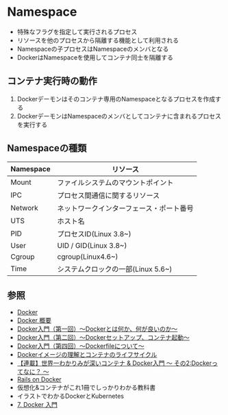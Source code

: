 # Namespace
- 特殊なフラグを指定して実行されるプロセス
- リソースを他のプロセスから隔離する機能として利用される
- Namespaceの子プロセスはNamespaceのメンバとなる
- DockerはNamespaceを使用してコンテナ同士を隔離する

## コンテナ実行時の動作
1. Dockerデーモンはそのコンテナ専用のNamespaceとなるプロセスを作成する
2. DockerデーモンはNamespaceのメンバとしてコンテナに含まれるプロセスを実行する

## Namespaceの種類

| Namespace | リソース                                 |
| -         | -                                        |
| Mount     | ファイルシステムのマウントポイント       |
| IPC       | プロセス間通信に関するリソース           |
| Network   | ネットワークインターフェース・ポート番号 |
| UTS       | ホスト名                                 |
| PID       | プロセスID(Linux 3.8~)                   |
| User      | UID / GID(Linux 3.8~)                     |
| Cgroup    | cgroup(Linux4.6~)                        |
| Time      | システムクロックの一部(Linux 5.6~)       |

## 参照
- [Docker](https://www.docker.com/)
- [Docker 概要](https://docs.docker.jp/get-started/overview.html)
- [Docker入門（第一回）～Dockerとは何か、何が良いのか～](https://knowledge.sakura.ad.jp/13265/)
- [Docker入門（第二回）～Dockerセットアップ、コンテナ起動～](https://knowledge.sakura.ad.jp/13795/)
- [Docker入門（第四回）～Dockerfileについて～](https://knowledge.sakura.ad.jp/15253/)
- [Dockerイメージの理解とコンテナのライフサイクル](https://www.slideshare.net/zembutsu/docker-images-containers-and-lifecycle)
- [【連載】世界一わかりみが深いコンテナ & Docker入門 〜 その2:Dockerってなに？ 〜](https://tech-lab.sios.jp/archives/19073)
- [Rails on Docker](https://speakerdeck.com/sinsoku/rails-on-docker)
- 仮想化&コンテナがこれ1冊でしっかりわかる教科書
- イラストでわかるDockerとKubernetes
- [7. Docker 入門](https://tomomano.github.io/learn-aws-by-coding/#sec_docker_introduction)
